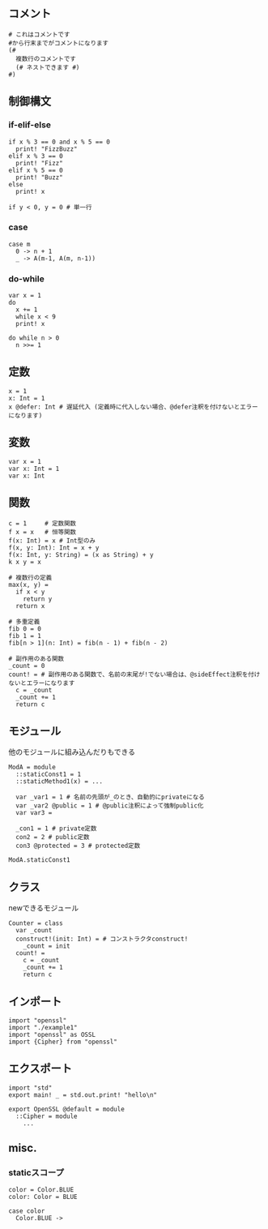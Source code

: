 ## コメント
```
# これはコメントです
#から行末までがコメントになります
(#
  複数行のコメントです
  (# ネストできます #)
#)
```

## 制御構文

### if-elif-else
```
if x % 3 == 0 and x % 5 == 0
  print! "FizzBuzz"
elif x % 3 == 0
  print! "Fizz"
elif x % 5 == 0
  print! "Buzz"
else
  print! x

if y < 0, y = 0 # 単一行
```

### case
```
case m
  0 -> n + 1
  _ -> A(m-1, A(m, n-1))
```

### do-while
```
var x = 1
do
  x += 1
  while x < 9
  print! x

do while n > 0
  n >>= 1
```

## 定数
```
x = 1
x: Int = 1
x @defer: Int # 遅延代入 (定義時に代入しない場合、@defer注釈を付けないとエラーになります)
```

## 変数
```
var x = 1
var x: Int = 1
var x: Int
```

## 関数
```
c = 1     # 定数関数
f x = x   # 恒等関数
f(x: Int) = x # Int型のみ
f(x, y: Int): Int = x + y
f(x: Int, y: String) = (x as String) + y
k x y = x

# 複数行の定義
max(x, y) =
  if x < y
    return y
  return x

# 多重定義
fib 0 = 0
fib 1 = 1
fib[n > 1](n: Int) = fib(n - 1) + fib(n - 2)

# 副作用のある関数
_count = 0
count! = # 副作用のある関数で、名前の末尾が!でない場合は、@sideEffect注釈を付けないとエラーになります
  c = _count
  _count += 1
  return c
```

## モジュール
他のモジュールに組み込んだりもできる
```
ModA = module
  ::staticConst1 = 1
  ::staticMethod1(x) = ...
  
  var _var1 = 1 # 名前の先頭が_のとき、自動的にprivateになる
  var _var2 @public = 1 # @public注釈によって強制public化
  var var3 =
  
  _con1 = 1 # private定数
  con2 = 2 # public定数
  con3 @protected = 3 # protected定数

ModA.staticConst1
```

## クラス
newできるモジュール
```
Counter = class
  var _count
  construct!(init: Int) = # コンストラクタconstruct!
    _count = init
  count! =
    c = _count
    _count += 1
    return c
```

## インポート
```
import "openssl"
import "./example1"
import "openssl" as OSSL
import {Cipher} from "openssl"
```

## エクスポート
```
import "std"
export main! _ = std.out.print! "hello\n"

export OpenSSL @default = module
  ::Cipher = module
    ...
```

## misc.

### staticスコープ
```
color = Color.BLUE
color: Color = BLUE

case color
  Color.BLUE ->
```
